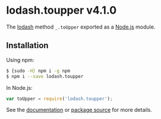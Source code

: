 # lodash.toupper v4.1.0

The [lodash](https://lodash.com/) method `_.toUpper` exported as a [Node.js](https://nodejs.org/) module.

## Installation

Using npm:
```bash
$ {sudo -H} npm i -g npm
$ npm i --save lodash.toupper
```

In Node.js:
```js
var toUpper = require('lodash.toupper');
```

See the [documentation](https://lodash.com/docs#toUpper) or [package source](https://github.com/lodash/lodash/blob/4.1.0-npm-packages/lodash.toupper) for more details.
